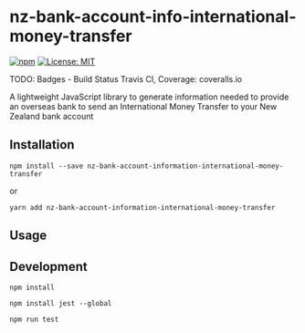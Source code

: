 # nz-bank-account-info-international-money-transfer

[![npm](https://img.shields.io/npm/v/@fnzc/nz-bank-account-validator.svg)](https://www.npmjs.com/package/@fnzc/nz-bank-account-validator)
[![License: MIT](https://img.shields.io/badge/License-MIT-green.svg)](https://opensource.org/licenses/MIT)

TODO: Badges - Build Status Travis CI, Coverage: coveralls.io

A lightweight JavaScript library to generate information needed to provide an overseas bank to send an International Money Transfer to your New Zealand bank account

## Installation

```
npm install --save nz-bank-account-information-international-money-transfer
```
or
```
yarn add nz-bank-account-information-international-money-transfer
```

## Usage

## Development

`npm install`

`npm install jest --global`

`npm run test`

